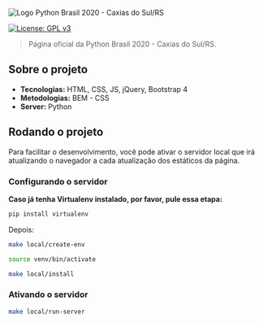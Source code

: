 ![Logo Python Brasil 2020 - Caxias do Sul/RS](docs/assets/images/logo-python-brasil-2020.png)

[![License: GPL v3](https://img.shields.io/badge/License-GPLv3-blue.svg)](https://www.gnu.org/licenses/gpl-3.0)

> Página oficial da Python Brasil 2020 - Caxias do Sul/RS.

## Sobre o projeto

* **Tecnologias:** HTML, CSS, JS, jQuery, Bootstrap 4
* **Metodologias:** BEM - CSS
* **Server:** Python

## Rodando o projeto

Para facilitar o desenvolvimento, você pode ativar o servidor local que irá atualizando o navegador a cada atualização dos estáticos da página.

### Configurando o servidor

**Caso já tenha Virtualenv instalado, por favor, pule essa etapa:**

```sh
pip install virtualenv
```

Depois:

```sh
make local/create-env
```

```sh
source venv/bin/activate
```

```sh
make local/install
```

### Ativando o servidor

```sh
make local/run-server
```
